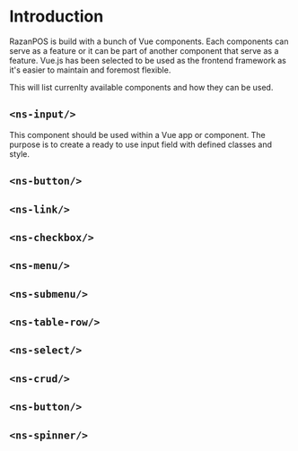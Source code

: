 # Introduction

RazanPOS is build with a bunch of Vue components. Each components can serve as a feature or it can be part of another component that serve as a feature. 
Vue.js has been selected to be used as the frontend framework as it's easier to maintain and foremost flexible. 

This will list currenlty available components and how they can be used.

## `<ns-input/>`
This component should be used within a Vue app or component. The purpose is to create a ready to use input field with defined classes and style.

## `<ns-button/>`
## `<ns-link/>`
## `<ns-checkbox/>`
## `<ns-menu/>`
## `<ns-submenu/>`
## `<ns-table-row/>`
## `<ns-select/>`
## `<ns-crud/>`
## `<ns-button/>`
## `<ns-spinner/>`
